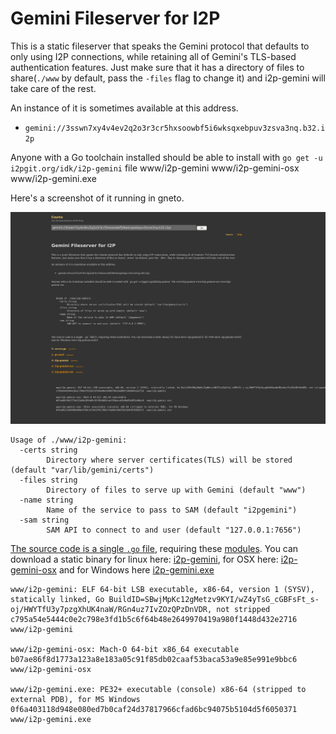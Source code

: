 Gemini Fileserver for I2P
=========================

This is a static fileserver that speaks the Gemini protocol
that defaults to only using I2P connections, while retaining
all of Gemini's TLS-based authentication features. Just make
sure that it has a directory of files to share(`./www` by
default, pass the `-files` flag to change it) and i2p-gemini
will take care of the rest.

An instance of it is sometimes available at this address.

 - `gemini://3sswn7xy4v4ev2q2o3r3cr5hxsoowbf5i6wksqxebpuv3zsva3nq.b32.i2p`

Anyone with a Go toolchain installed should be able to install
with `go get -u i2pgit.org/idk/i2p-gemini`
file www/i2p-gemini www/i2p-gemini-osx www/i2p-gemini.exe

Here's a screenshot of it running in gneto.

![running in gneto](screenshot.png)

```
Usage of ./www/i2p-gemini:
  -certs string
    	Directory where server certificates(TLS) will be stored (default "var/lib/gemini/certs")
  -files string
    	Directory of files to serve up with Gemini (default "www")
  -name string
    	Name of the service to pass to SAM (default "i2pgemini")
  -sam string
    	SAM API to connect to and user (default "127.0.0.1:7656")
```

[The source code is a single `.go` file](server.go), requiring these
[modules](go.mod). You can download a static binary for linux here:
[i2p-gemini](i2p-gemini), for OSX here: [i2p-gemini-osx](i2p-gemini-osx)
and for Windows here [i2p-gemini.exe](i2p-gemini.exe)

```
www/i2p-gemini: ELF 64-bit LSB executable, x86-64, version 1 (SYSV), statically linked, Go BuildID=SBwjMpKc12gMetzv9KYI/wZ4yTsG_cGBFsFt_s-oj/HWYTfU3y7pzgXhUK4naW/RGn4uz7IvZOzQPzDnVDR, not stripped
c795a54e5444c0e2c798e3fd1b5c6f64b48e2649970419a980f1448d432e2716  www/i2p-gemini

www/i2p-gemini-osx: Mach-O 64-bit x86_64 executable
b07ae86f8d1773a123a8e183a05c91f85db02caaf53baca53a9e85e991e9bbc6  www/i2p-gemini-osx

www/i2p-gemini.exe: PE32+ executable (console) x86-64 (stripped to external PDB), for MS Windows
0f6a403118d948e080ed7b0caf24d37817966cfad6bc94075b5104d5f6050371  www/i2p-gemini.exe
```

